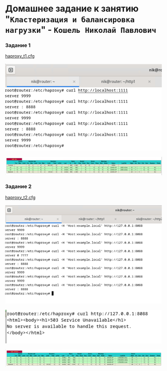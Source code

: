 # Домашнее задание к занятию "`Кластеризация и балансировка нагрузки`" - `Кошель Николай Павлович`

### Задание 1
[haproxy_t1.cfg](haproxy_t1.cfg)  
<br/>
![curl](image.png)  
<br/>
![stat](image-1.png)
### Задание 2
[haproxy_t2.cfg](haproxy_t2.cfg)  
<br/>
![curl h](image-2.png)  
<br/>
![curl](image-3.png)  
<br/>
![stat](image-4.png)
